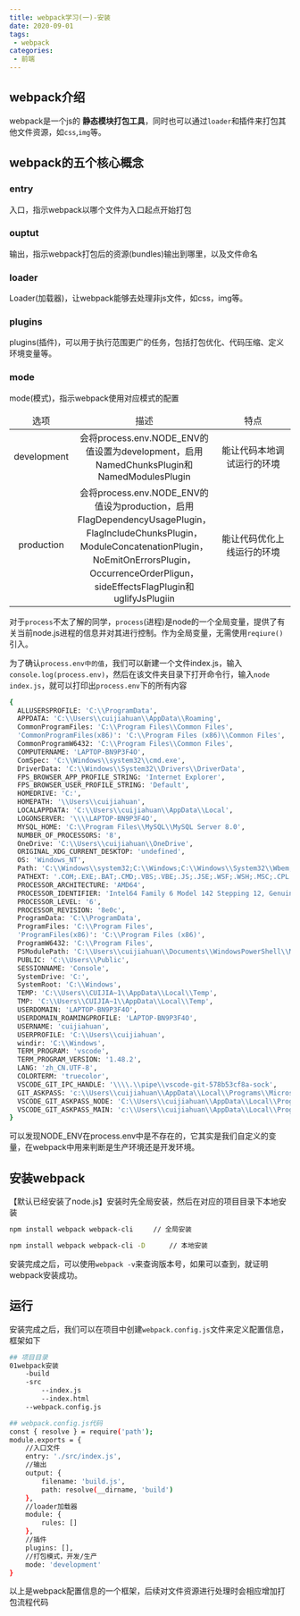 ```yaml
---
title: webpack学习(一)-安装
date: 2020-09-01
tags:
 - webpack 
categories: 
 - 前端
---
```


## webpack介绍

webpack是一个js的 **静态模块打包工具**，同时也可以通过`loader`和插件来打包其他文件资源，如`css`,`img`等。

<!-- more -->

## webpack的五个核心概念

### entry

入口，指示webpack以哪个文件为入口起点开始打包

### ouptut

输出，指示webpack打包后的资源(bundles)输出到哪里，以及文件命名

### loader

Loader(加载器)，让webpack能够去处理非js文件，如css，img等。

### plugins

plugins(插件)，可以用于执行范围更广的任务，包括打包优化、代码压缩、定义环境变量等。

### mode

mode(模式)，指示webpack使用对应模式的配置
<table style="text-align:center">
    <thead>
        <tr>
            <td>选项</td>
            <td>描述</td>
            <td  width="150">特点</td>
        </tr>
    </thead>
    <tbody>
        <tr>
            <td>development</td>
            <td>会将process.env.NODE_ENV的值设置为development，启用NamedChunksPlugin和NamedModulesPlugin</td>
            <td>能让代码本地调试运行的环境</td>
        </tr>
        <tr>
            <td>production</td>
            <td>会将process.env.NODE_ENV的值设为production，启用FlagDependencyUsagePlugin，FlagIncludeChunksPlugin，ModuleConcatenationPlugin，NoEmitOnErrorsPlugin，OccurrenceOrderPligun，sideEffectsFlagPlugin和uglifyJsPlugiin</td>
            <td>能让代码优化上线运行的环境</td>
        </tr>
    </tbody>
</table>

对于`process`不太了解的同学，`process`(进程)是node的一个全局变量，提供了有关当前node.js进程的信息并对其进行控制。作为全局变量，无需使用`reqiure()`引入。

为了确认`process.env中的值`，我们可以新建一个文件index.js，输入`console.log(process.env)`，然后在该文件夹目录下打开命令行，输入`node index.js`，就可以打印出`process.env`下的所有内容
```bash
{
  ALLUSERSPROFILE: 'C:\\ProgramData',
  APPDATA: 'C:\\Users\\cuijiahuan\\AppData\\Roaming',
  CommonProgramFiles: 'C:\\Program Files\\Common Files',
  'CommonProgramFiles(x86)': 'C:\\Program Files (x86)\\Common Files',
  CommonProgramW6432: 'C:\\Program Files\\Common Files',
  COMPUTERNAME: 'LAPTOP-BN9P3F4O',
  ComSpec: 'C:\\Windows\\system32\\cmd.exe',
  DriverData: 'C:\\Windows\\System32\\Drivers\\DriverData',
  FPS_BROWSER_APP_PROFILE_STRING: 'Internet Explorer',
  FPS_BROWSER_USER_PROFILE_STRING: 'Default',
  HOMEDRIVE: 'C:',
  HOMEPATH: '\\Users\\cuijiahuan',
  LOCALAPPDATA: 'C:\\Users\\cuijiahuan\\AppData\\Local',
  LOGONSERVER: '\\\\LAPTOP-BN9P3F4O',
  MYSQL_HOME: 'C:\\Program Files\\MySQL\\MySQL Server 8.0',
  NUMBER_OF_PROCESSORS: '8',
  OneDrive: 'C:\\Users\\cuijiahuan\\OneDrive',
  ORIGINAL_XDG_CURRENT_DESKTOP: 'undefined',
  OS: 'Windows_NT',
  Path: 'C:\\Windows\\system32;C:\\Windows;C:\\Windows\\System32\\Wbem;C:\\Windows\\System32\\WindowsPowerShell\\v1.0\\;C:\\Windows\\System32\\OpenSSH\\;C:\\Program Files\\nodejs\\;C:\\Program Files\\Git\\cmd;C:\\Program Files\\Intel\\WiFi\\bin\\;C:\\Program Files\\Common Files\\Intel\\WirelessCommon\\;C:\\Program Files\\MySQL\\MySQL Server 8.0\\bin;C:\\Users\\cuijiahuan\\AppData\\Local\\Microsoft\\WindowsApps;C:\\Users\\cuijiahuan\\AppData\\Roaming\\npm;C:\\Users\\cuijiahuan\\AppData\\Local\\Programs\\Microsoft VS Code\\bin;C:\\Users\\cuijiahuan\\AppData\\Local\\GitHubDesktop\\bin;C:\\Program Files\\Bandizip\\',    
  PATHEXT: '.COM;.EXE;.BAT;.CMD;.VBS;.VBE;.JS;.JSE;.WSF;.WSH;.MSC;.CPL',
  PROCESSOR_ARCHITECTURE: 'AMD64',
  PROCESSOR_IDENTIFIER: 'Intel64 Family 6 Model 142 Stepping 12, GenuineIntel',
  PROCESSOR_LEVEL: '6',
  PROCESSOR_REVISION: '8e0c',
  ProgramData: 'C:\\ProgramData',
  ProgramFiles: 'C:\\Program Files',
  'ProgramFiles(x86)': 'C:\\Program Files (x86)',
  ProgramW6432: 'C:\\Program Files',
  PSModulePath: 'C:\\Users\\cuijiahuan\\Documents\\WindowsPowerShell\\Modules;C:\\Program Files\\WindowsPowerShell\\Modules;C:\\Windows\\system32\\WindowsPowerShell\\v1.0\\Modules',
  PUBLIC: 'C:\\Users\\Public',
  SESSIONNAME: 'Console',
  SystemDrive: 'C:',
  SystemRoot: 'C:\\Windows',
  TEMP: 'C:\\Users\\CUIJIA~1\\AppData\\Local\\Temp',
  TMP: 'C:\\Users\\CUIJIA~1\\AppData\\Local\\Temp',
  USERDOMAIN: 'LAPTOP-BN9P3F4O',
  USERDOMAIN_ROAMINGPROFILE: 'LAPTOP-BN9P3F4O',
  USERNAME: 'cuijiahuan',
  USERPROFILE: 'C:\\Users\\cuijiahuan',
  windir: 'C:\\Windows',
  TERM_PROGRAM: 'vscode',
  TERM_PROGRAM_VERSION: '1.48.2',
  LANG: 'zh_CN.UTF-8',
  COLORTERM: 'truecolor',
  VSCODE_GIT_IPC_HANDLE: '\\\\.\\pipe\\vscode-git-578b53cf8a-sock',
  GIT_ASKPASS: 'c:\\Users\\cuijiahuan\\AppData\\Local\\Programs\\Microsoft VS Code\\resources\\app\\extensions\\git\\dist\\askpass.sh',
  VSCODE_GIT_ASKPASS_NODE: 'C:\\Users\\cuijiahuan\\AppData\\Local\\Programs\\Microsoft VS Code\\Code.exe',
  VSCODE_GIT_ASKPASS_MAIN: 'c:\\Users\\cuijiahuan\\AppData\\Local\\Programs\\Microsoft VS Code\\resources\\app\\extensions\\git\\dist\\askpass-main.js'
}
```
可以发现NODE_ENV在process.env中是不存在的，它其实是我们自定义的变量，在webpack中用来判断是生产环境还是开发环境。

## 安装webpack


【默认已经安装了node.js】安装时先全局安装，然后在对应的项目目录下本地安装

```bash
npm install webpack webpack-cli     // 全局安装

npm install webpack webpack-cli -D      // 本地安装
```

安装完成之后，可以使用`webpack -v`来查询版本号，如果可以查到，就证明webpack安装成功。

## 运行

安装完成之后，我们可以在项目中创建`webpack.config.js`文件来定义配置信息，框架如下
```bash
## 项目目录
01webpack安装
    -build
    -src
        --index.js
        --index.html
    --webpack.config.js

## webpack.config.js代码
const { resolve } = require('path');
module.exports = {
    //入口文件
    entry: './src/index.js',
    //输出
    output: {
        filename: 'build.js',
        path: resolve(__dirname, 'build')
    },
    //loader加载器
    module: {
        rules: []
    },
    //插件
    plugins: [],
    //打包模式，开发/生产
    mode: 'development'
}
```
以上是webpack配置信息的一个框架，后续对文件资源进行处理时会相应增加打包流程代码